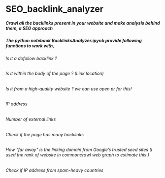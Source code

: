 # SEO_backlink_analyzer


##### Crawl all the backlinks present in your website and make analysis behind them, a SEO approach

##### The python notebook BacklinksAnalyzer.ipynb provide following functions to work with,

###### Is it a dofollow backlink ?
###### Is it within the body of the page ? (Link location)
###### Is it from a high-quality website ? we can use open pr for this!
###### IP address
###### Number of external links
###### Check if the page has many backlinks
###### How "far away" is the linking domain from Google’s trusted seed sites (I used the rank of website in commoncrawl web graph to estimate this )
###### Check if IP address from spam-heavy countries

